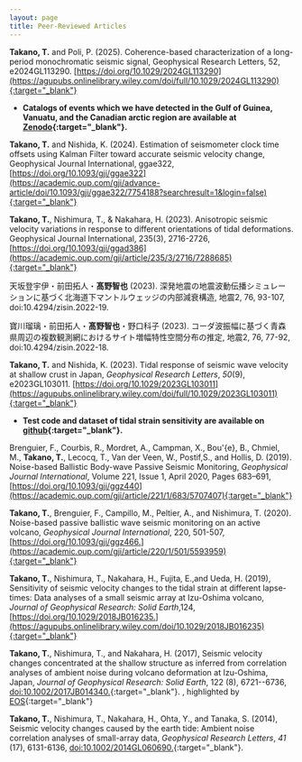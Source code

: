 ```yaml
---
layout: page
title: Peer-Reviewed Articles
---
```


**Takano, T.** and Poli, P. (2025). Coherence-based characterization of a long-period monochromatic seismic signal, Geophysical Research Letters, 52, e2024GL113290. [https://doi.org/10.1029/2024GL113290](https://agupubs.onlinelibrary.wiley.com/doi/full/10.1029/2024GL113290){:target="_blank"}      
- **Catalogs of events which we have detected in the Gulf of Guinea, Vanuatu, and the Canadian arctic region are available at [Zenodo](https://zenodo.org/records/14402696){:target="_blank"}.**


**Takano, T.** and Nishida, K. (2024). Estimation of seismometer clock time offsets using Kalman Filter toward accurate seismic velocity change, Geophysical Journal International, ggae322, [https://doi.org/10.1093/gji/ggae322](https://academic.oup.com/gji/advance-article/doi/10.1093/gji/ggae322/7754188?searchresult=1&login=false){:target="_blank"}


**Takano, T.**, Nishimura, T., & Nakahara, H. (2023). Anisotropic seismic velocity variations in response to different orientations of tidal deformations. Geophysical Journal International, 235(3), 2716-2726, [https://doi.org/10.1093/gji/ggad386](https://academic.oup.com/gji/article/235/3/2716/7288685){:target="_blank"}

天坂登宇伊・前田拓人・**髙野智也** (2023). 深発地震の地震波動伝播シミュレーションに基づく北海道下マントルウェッジの内部減衰構造, 地震2, 76, 93-107, doi:10.4294/zisin.2022-19.

寶川瑠璃・前田拓人・**髙野智也**・野口科子 (2023). コーダ波振幅に基づく青森県周辺の複数観測網におけるサイト増幅特性空間分布の推定, 地震2, 76, 77-92, doi:10.4294/zisin.2022-18.

**Takano, T.** and Nishida, K. (2023). Tidal response of seismic wave velocity at shallow crust in Japan, *Geophysical Research Letters*, *50*(9), e2023GL103011. [https://doi.org/10.1029/2023GL103011](https://agupubs.onlinelibrary.wiley.com/doi/full/10.1029/2023GL103011){:target="_blank"}    
- **Test code and dataset of tidal strain sensitivity are available on [github](https://github.com/tomoyatakano/Takano-Nishida2023){:target="_blank"}.**


Brenguier, F., Courbis, R.,  Mordret, A., Campman, X., Bou\'{e}, B., Chmiel, M., **Takano, T.**, Lecocq, T., Van der Veen, W., Postif,S., and Hollis, D. (2019). Noise-based Ballistic Body-wave Passive Seismic Monitoring, *Geophysical Journal International*, Volume 221, Issue 1, April 2020, Pages 683–691, [https://doi.org/10.1093/gji/ggz440](https://academic.oup.com/gji/article/221/1/683/5707407){:target="_blank"}

**Takano, T.**, Brenguier, F., Campillo, M., Peltier, A., and Nishimura, T. (2020). Noise-based passive ballistic wave seismic monitoring on an active volcano, *Geophysical Journal International*, 220, 501-507, [https://doi.org/10.1093/gji/ggz466.](https://academic.oup.com/gji/article/220/1/501/5593959){:target="_blank"} 

**Takano, T.**, Nishimura, T., Nakahara, H., Fujita, E.,and Ueda, H. (2019), Sensitivity of seismic velocity changes to the tidal strain at different lapse-times: Data analyses of a small seismic array at Izu-Oshima volcano, *Journal of Geophysical Research: Solid Earth*,124,[https://doi.org/10.1029/2018JB016235.](https://agupubs.onlinelibrary.wiley.com/doi/10.1029/2018JB016235){:target="_blank"}

**Takano, T.**, Nishimura, T., and Nakahara, H. (2017), Seismic velocity changes concentrated at the shallow structure as inferred from correlation analyses of ambient noise during volcano deformation at Izu-Oshima, Japan, *Journal of Geophysical Research: Solid Earth*, 122 (8), 6721--6736, [doi:10.1002/2017JB014340.](https://agupubs.onlinelibrary.wiley.com/doi/full/10.1002/2017JB014340){:target="_blank"}. , highlighted by [EOS](https://eos.org/research-spotlights/quiet-volcanic-activity-changes-speed-of-ambient-seismic-waves){:target="_blank"}

**Takano, T.**, Nishimura, T., Nakahara, H., Ohta, Y., and Tanaka, S. (2014), Seismic velocity changes caused by the earth tide: Ambient noise correlation analyses of small-array data,  *Geophysical Research Letters*, *41* (17), 6131-6136, [doi:10.1002/2014GL060690.](https://agupubs.onlinelibrary.wiley.com/doi/full/10.1002/2014GL060690){:target="_blank"}. 

